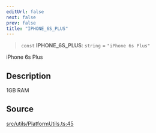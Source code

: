 ```yaml
---
editUrl: false
next: false
prev: false
title: "IPHONE_6S_PLUS"
---
```


> `const` **IPHONE\_6S\_PLUS**: `string` = `"iPhone 6s Plus"`

iPhone 6s Plus

## Description

1GB RAM

## Source

[src/utils/PlatformUtils.ts:45](https://github.com/relishinc/dill-pixel/blob/c79d8e8552aaa0f13a29535c819ae67d025b4669/src/utils/PlatformUtils.ts#L45)
